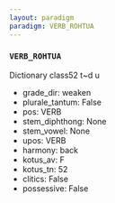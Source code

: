 ```yaml
---
layout: paradigm
paradigm: VERB_ROHTUA
---
```

### ` VERB_ROHTUA `

Dictionary class52 t~d u
* grade_dir: weaken
* plurale_tantum: False
* pos: VERB
* stem_diphthong: None
* stem_vowel: None
* upos: VERB
* harmony: back
* kotus_av: F
* kotus_tn: 52
* clitics: False
* possessive: False
